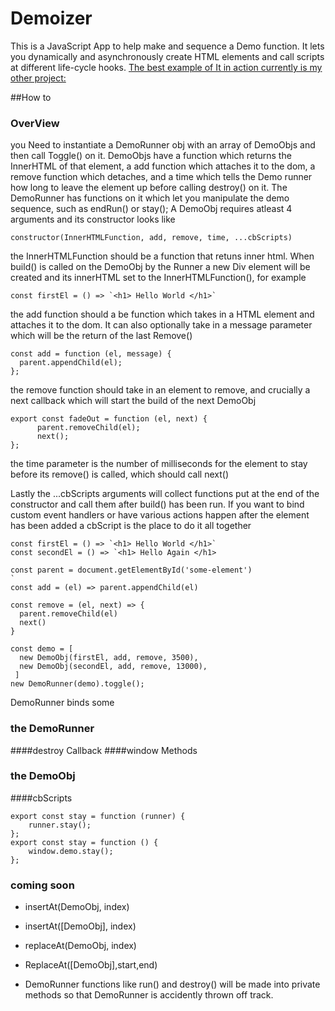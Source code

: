 # Demoizer
This is a JavaScript App to help make and sequence a Demo function. It lets you dynamically and  asynchronously create HTML elements and call scripts at different life-cycle hooks. 
[The best example of It in action currently is my other project:](https://github.com/snorkleboy/Compression-visualizer/blob/master/js/demo.js)

##How to
### OverView
  you Need to instantiate a DemoRunner obj with an array of DemoObjs and then call Toggle() on it. DemoObjs have a function which returns the InnerHTML of that element, a add function which attaches it to the dom, a remove function which detaches, and a time which tells the Demo runner how long to leave the element up before calling destroy() on it. 
  The DemoRunner has functions on it which let you manipulate the demo sequence, such as endRun() or stay();
  A DemoObj requires atleast 4 arguments and its constructor looks like
  ```
  constructor(InnerHTMLFunction, add, remove, time, ...cbScripts)
  ```
  the InnerHTMLFunction should be a function that retuns inner html. When build() is called on the DemoObj by the Runner a new Div element will be created and its innerHTML set to the InnerHTMLFunction(), for example
  ```
  const firstEl = () => `<h1> Hello World </h1>`
  ````
  the add function should a be function which takes in a HTML element and attaches it to the dom. It can also optionally take in a message parameter which will be the return of the last Remove()
  ```
  const add = function (el, message) {
    parent.appendChild(el);
};
  ```
  
  the remove function should take in an element to remove, and crucially a next callback which will start the build of the next DemoObj
  ```
  export const fadeOut = function (el, next) {
        parent.removeChild(el);
        next();
};
```

the time parameter is the number of milliseconds for the element to stay before its remove() is called, which should call next()

Lastly the ...cbScripts arguments will collect functions put at the end of the constructor and call them after build() has been run.
If you want to bind custom event handlers or have various actions happen after the element has been added a cbScript is the place to do it
all together
  ```  
  const firstEl = () => `<h1> Hello World </h1>`
  const secondEl = () => `<h1> Hello Again </h1>
  
  const parent = document.getElementById('some-element')
  `
  const add = (el) => parent.appendChild(el)
  
  const remove = (el, next) => {
    parent.removeChild(el)
    next()
  }
  
  const demo = [
    new DemoObj(firstEl, add, remove, 3500),
    new DemoObj(secondEl, add, remove, 13000),
   ]
  new DemoRunner(demo).toggle();
 ```
 
 DemoRunner binds some  
### the DemoRunner

####destroy Callback
####window Methods

### the DemoObj

####cbScripts
```
export const stay = function (runner) {
    runner.stay();
};
export const stay = function () {
    window.demo.stay();
};
```
### coming soon
 - insertAt(DemoObj, index)
 - insertAt([DemoObj], index)
 - replaceAt(DemoObj, index)
 - ReplaceAt([DemoObj],start,end)
 
 - DemoRunner functions like run() and destroy() will be made into private methods so that DemoRunner is accidently thrown off track. 
